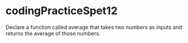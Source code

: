 # codingPracticeSpet12
Declare a function called average that takes two numbers as inputs and returns the average of those numbers.
